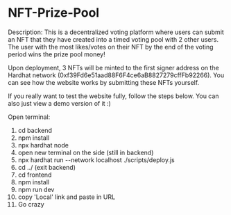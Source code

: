 <!-- @format -->

# NFT-Prize-Pool

Description:
This is a decentralized voting platform where users can submit an NFT that they have created into a timed voting pool with 2 other users.
The user with the most likes/votes on their NFT by the end of the voting period wins the prize pool money!

Upon deployment, 3 NFTs will be minted to the first signer address on the Hardhat network (0xf39Fd6e51aad88F6F4ce6aB8827279cffFb92266). You can see how the website works by submitting these NFTs yourself.

If you really want to test the website fully, follow the steps below. You can also just view a demo version of it :)

Open terminal:
  1. cd backend
  2. npm install
  3. npx hardhat node
  4. open new terminal on the side (still in backend)
  5. npx hardhat run --network localhost ./scripts/deploy.js
  6. cd ../ (exit backend)
  7. cd frontend
  8. npm install
  9. npm run dev
  10. copy 'Local' link and paste in URL
  11. Go crazy

